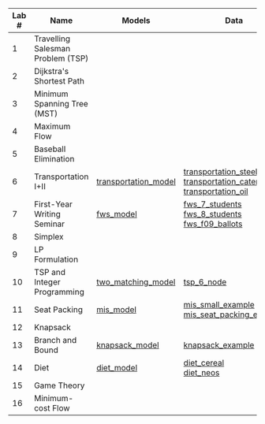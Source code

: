 | Lab # | Name                              | Models                                             | Data              | LPs              |
|-------|-----------------------------------|----------------------------------------------------|-------------------|------------------|
| 1     | Travelling Salesman Problem (TSP) | | | |
| 2     | Dijkstra's Shortest Path          | | | |
| 3     | Minimum Spanning Tree (MST)       | | | |
| 4     | Maximum Flow                      | | | |
| 5     | Baseball Elimination              | | | |
| 6     | Transportation I+II               | [transportation_model](transportation_model.ipynb) | [transportation_steel](transportation_steel.csv)  <br/> [transportation_caterer](transportation_caterer.csv)  <br/> [transportation_oil](transportation_oil.csv) | |
| 7     | First-Year Writing Seminar        | [fws_model](fws_model.ipynb) |  [fws_7_students](fws_7_students.csv) <br/> [fws_8_students](fws_8_students.csv) <br/> [fws_f09_ballots](fws_f09_ballots.csv)| |
| 8     | Simplex                           | | | |
| 9     | LP Formulation                    | | | [work_schedule_lp](work_schedule_lp.ipynb)  <br/>  [oil_production_lp](oil_production_lp.ipynb) |
| 10     | TSP and Integer Programming       | [two_matching_model](two_matching_model.ipynb) | [tsp_6_node](tsp_6_node.csv) | |
| 11     | Seat Packing                      | [mis_model](mis_model.ipynb) | [mis_small_example](mis_small_example.csv) <br/> [mis_seat_packing_example](mis_seat_packing_example.csv) |
| 12    | Knapsack                          | | | |
| 13    | Branch and Bound                  | [knapsack_model](knapsack_model.ipynb)             | [knapsack_example](knapsack_example.csv) | |
| 14    | Diet                              | [diet_model](diet_model.ipynb)                     |  [diet_cereal](diet_cereal) <br/> [diet_neos](diet_neos) | [small_diet_lp](small_diet_lp.ipynb) |
| 15    | Game Theory                       | | | [penalty_kick_game_lps](penalty_kick_game_lps.ipynb) |
| 16    | Minimum-cost Flow                 | | | |
